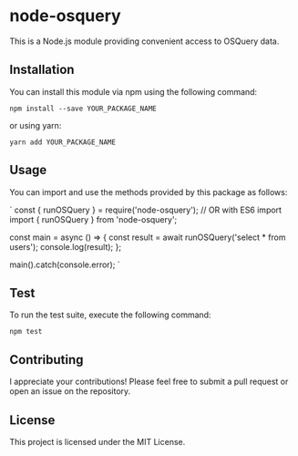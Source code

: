 # node-osquery

This is a Node.js module providing convenient access to OSQuery data.

## Installation

You can install this module via npm using the following command:

`
npm install --save YOUR_PACKAGE_NAME
`

or using yarn:

`
yarn add YOUR_PACKAGE_NAME
`

## Usage

You can import and use the methods provided by this package as follows:

`
const { runOSQuery } = require('node-osquery');
// OR with ES6 import
import { runOSQuery } from 'node-osquery';

const main = async () => {
const result = await runOSQuery('select * from users');
console.log(result);
};

main().catch(console.error);
`

## Test

To run the test suite, execute the following command:

`
npm test
`

## Contributing

I appreciate your contributions! Please feel free to submit a pull request or open an issue on the repository.

## License

This project is licensed under the MIT License.

